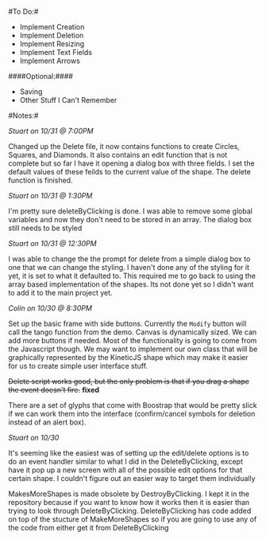 #To Do:#

* Implement Creation
* Implement Deletion
* Implement Resizing
* Implement Text Fields
* Implement Arrows

####Optional:####

* Saving
* Other Stuff I Can't Remember

#Notes:#

_Stuart on 10/31 @ 7:00PM_

Changed up the Delete file, it now contains functions to create Circles, Squares, and Diamonds. It also contains an edit function that is not complete but so far I have it opening a dialog box with three fields. I set the default values of these feilds to the current value of the shape. The delete function is finished.

_Stuart on 10/31 @ 1:30PM_

I'm pretty sure deleteByClicking is done. I was able to remove some global variables and now they don't need to be stored in an array. The dialog box still needs to be styled

_Stuart on 10/31 @ 12:30PM_

I was able to change the the prompt for delete from a simple dialog box to one that we can change the styling. I haven't done any of the styling for it yet, it is set to what it defaulted to. This required me to go back to using the array based implementation of the shapes. Its not done yet so I didn't want to add it to the main project yet.


_Colin on 10/30 @ 8:30PM_

Set up the basic frame with side buttons. Currently the `Modify` button will call the tango function from the demo. Canvas is dynamically sized. We can add more buttons if needed. Most of the functionality is going to come from the Javascript though. We may want to implement our own class that will be graphically represented by the KineticJS shape which may make it easier for us to create simple user interface stuff.

<del>Delete script works good, but the only problem is that if you drag a shape the event doesn't fire.</del> <b>fixed</b>

There are a set of glyphs that come with Boostrap that would be pretty slick if we can work them into the interface (confirm/cancel symbols for deletion instead of an alert box).

_Stuart on 10/30_

It's seeming like the easiest was of setting up the edit/delete options is to do an event handler similar to what I did in the DeleteByClicking, except have it pop up a new screen with all of the possible edit options for that certain shape. I couldn't figure out an easier way to target them individually


MakesMoreShapes is made obsolete by DestroyByClicking. I kept it in the repository because if you want to know how it works then it is easier than trying to look through DeleteByClicking. DeleteByClicking has code added on top of the stucture of MakeMoreShapes so if you are going to use any of the code from either get it from DeleteByClicking
